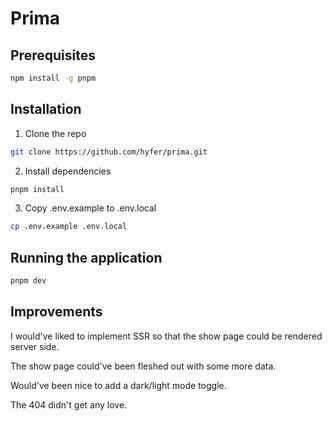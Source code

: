 # Prima

## Prerequisites

```sh
npm install -g pnpm
```

## Installation

1. Clone the repo

```sh
git clone https://github.com/hyfer/prima.git
```

2. Install dependencies

```sh
pnpm install
```

3. Copy .env.example to .env.local

```sh
cp .env.example .env.local
```

## Running the application

```sh
pnpm dev
```

## Improvements

I would've liked to implement SSR so that the show page could be rendered server side.

The show page could've been fleshed out with some more data.

Would've been nice to add a dark/light mode toggle.

The 404 didn't get any love.
